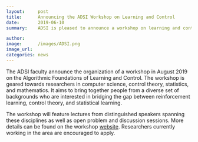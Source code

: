 ```yaml
---
layout:     post
title:      Announcing the ADSI Workshop on Learning and Control
date:       2019-06-10
summary:    ADSI is pleased to announce a workshop on learning and control to be hosted at the University of Washington in August 2019. The program includes a distinguished panel of speakers bridging a diverse collection of perspectives at the forefront of these topics.

author:     
image:      /images/ADSI.png
image_url:  
categories: news
---
```


The ADSI faculty announce the organization of a workshop in August 2019 on the Algorithmic Foundations of Learning and Control. The workshop is geared towards researchers in computer science, control theory, statistics, and mathematics. It aims to bring together people from a diverse set of backgrounds who are interested in bridging the gap between reinforcement learning, control theory, and statistical learning. 

The workshop will feature lectures from distinguished speakers spanning these disciplines as well as open problem and discussion sessions. More details can be found on the workshop [website](https://ajwagen.github.io/adsi_learning_and_control/). Researchers currently working in the area are encouraged to apply.